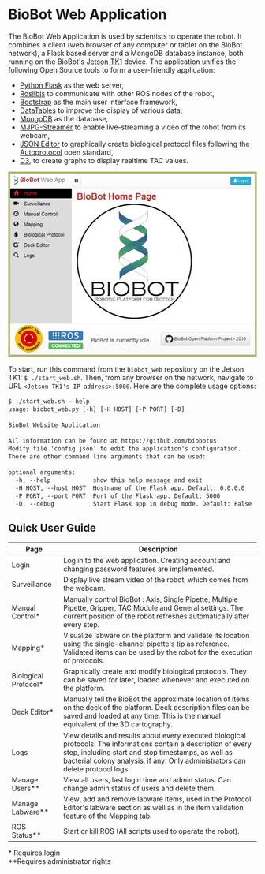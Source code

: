 # BioBot Web Application

The BioBot Web Application is used by scientists to operate the robot. It combines a client (web browser of any computer or tablet on the BioBot network), a Flask based server and a MongoDB database instance, both running on the BioBot's [Jetson TK1] device. The application unifies the following Open Source tools to form a user-friendly application:
- [Python Flask] as the web server,
- [Roslibjs] to communicate with other ROS nodes of the robot,
- [Bootstrap] as the main user interface framework,
- [DataTables] to improve the display of various data,
- [MongoDB] as the database,
- [MJPG-Streamer] to enable live-streaming a video of the robot from its webcam,
- [JSON Editor] to graphically create biological protocol files following the [Autoprotocol] open standard,
- [D3], to create graphs to display realtime TAC values.

![BioBot Home Page](/static/img/home_page.png "BioBot Home Page")

To start, run this command from the `biobot_web` repository on the Jetson TK1: `$ ./start_web.sh`. Then, from any browser on the network, navigate to URL `<Jetson TK1's IP address>:5000`. Here are the complete usage options:

```
$ ./start_web.sh --help
usage: biobot_web.py [-h] [-H HOST] [-P PORT] [-D]

BioBot Website Application

All information can be found at https://github.com/biobotus.
Modify file 'config.json' to edit the application's configuration.
There are other command line arguments that can be used:

optional arguments:
  -h, --help            show this help message and exit
  -H HOST, --host HOST  Hostname of the Flask app. Default: 0.0.0.0
  -P PORT, --port PORT  Port of the Flask app. Default: 5000
  -D, --debug           Start Flask app in debug mode. Default: False
```

## Quick User Guide
| Page | Description |
| ---- | ----------- |
| Login | Log in to the web application. Creating account and changing password features are implemented. |
| Surveillance | Display live stream video of the robot, which comes from the webcam. |
| Manual Control* | Manually control BioBot : Axis, Single Pipette, Multiple Pipette, Gripper, TAC Module and General settings. The current position of the robot refreshes automatically after every step. |
| Mapping* | Visualize labware on the platform and validate its location using the single-channel pipette's tip as reference. Validated items can be used by the robot for the execution of protocols. |
| Biological Protocol* | Graphically create and modify biological protocols. They can be saved for later, loaded whenever and executed on the platform. |
| Deck Editor* | Manually tell the BioBot the approximate location of items on the deck of the platform. Deck description files can be saved and loaded at any time. This is the manual equivalent of the 3D cartography. |
| Logs | View details and results about every executed biological protocols. The informations contain a description of every step, including start and stop timestamps, as well as bacterial colony analysis, if any. Only administrators can delete protocol logs. |
| Manage Users** | View all users, last login time and admin status. Can change admin status of users and delete them. |
| Manage Labware** | View, add and remove labware items, used in the Protocol Editor's labware section as well as in the item validation feature of the Mapping tab. |
| ROS Status** | Start or kill ROS (All scripts used to operate the robot). |
&ast; Requires login  
&ast;&ast;Requires administrator rights

[Jetson TK1]: <http://www.nvidia.com/object/jetson-tk1-embedded-dev-kit.html>
[Python Flask]: <http://flask.pocoo.org>
[Roslibjs]: <http://wiki.ros.org/roslibjs>
[Bootstrap]: <http://getbootstrap.com>
[DataTables]: <https://datatables.net>
[MongoDB]: <https://www.mongodb.com>
[MJPG-Streamer]: <https://sourceforge.net/projects/mjpg-streamer>
[JSON Editor]: <https://github.com/jdorn/json-editor>
[Autoprotocol]: <http://autoprotocol.org/>
[D3]: <https://d3js.org/>

